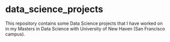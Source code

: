 # data_science_projects
This repository contains some Data Science projects that I have worked on in my Masters in Data Science with University of New Haven (San Francisco campus).
